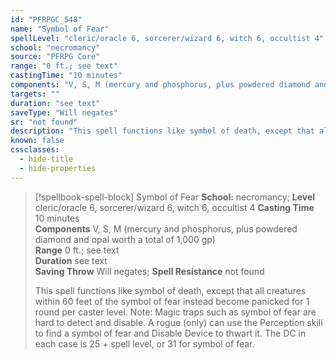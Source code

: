 ```yaml
---
id: "PFRPGC_548"
name: "Symbol of Fear"
spellLevel: "cleric/oracle 6, sorcerer/wizard 6, witch 6, occultist 4"
school: "necromancy"
source: "PFRPG Core"
range: "0 ft.; see text"
castingTime: "10 minutes"
components: "V, S, M (mercury and phosphorus, plus powdered diamond and opal worth a total of 1,000 gp)"
targets: ""
duration: "see text"
saveType: "Will negates"
sr: "not found"
description: "This spell functions like symbol of death, except that all creatures within 60 feet of the symbol of fear instead become panicked for 1 round per caster level.  Note: Magic traps such as symbol of fear are hard to detect and disable. A rogue (only) can use the Perception skill to find a symbol of fear and Disable Device to thwart it. The DC in each case is 25 + spell level, or 31 for symbol of fear."
known: false
cssclasses:
  - hide-title
  - hide-properties
---
```


> [!spellbook-spell-block] Symbol of Fear
> **School:** necromancy; **Level** cleric/oracle 6, sorcerer/wizard 6, witch 6, occultist 4
> **Casting Time** 10 minutes  
> **Components** V, S, M (mercury and phosphorus, plus powdered diamond and opal worth a total of 1,000 gp)  
> **Range** 0 ft.; see text  
> **Duration** see text  
> **Saving Throw** Will negates; **Spell Resistance** not found
> 
> This spell functions like symbol of death, except that all creatures within 60 feet of the symbol of fear instead become panicked for 1 round per caster level.  Note: Magic traps such as symbol of fear are hard to detect and disable. A rogue (only) can use the Perception skill to find a symbol of fear and Disable Device to thwart it. The DC in each case is 25 + spell level, or 31 for symbol of fear.